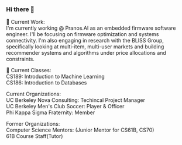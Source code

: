 ### Hi there 👋

🔭 Current Work: <br>
I'm currently working @ Pranos.AI as an embedded firmware software engineer. I'll be focusing on firmware optimization and systems connectivity. I'm also engaging in research with the BLISS Group, specifically looking at multi-item, multi-user markets and building recommender systems and algorithms under price allocations and constraints.

🌱 Current Classes: <br> 
CS189: Introduction to Machine Learning <br> 
CS186: Introduction to Databases <br> 

Current Organizations: <br> 
UC Berkeley Nova Consulting: Techincal Project Manager <br>
UC Berkeley Men's Club Soccer: Player & Officer <br>
Phi Kappa Sigma Fraternity: Member <br>

Former Organizations: <br>
Computer Science Mentors: (Junior Mentor for CS61B, CS70) <br>
61B Course Staff(Tutor)<br>


<!--
**dhruvahuja19/dhruvahuja19** is a ✨ _special_ ✨ repository because its `README.md` (this file) appears on your GitHub profile.

Here are some ideas to get you started:

- 🔭 I’m currently working on ...
- 🌱 I’m currently learning ...
- 👯 I’m looking to collaborate on ...
- 🤔 I’m looking for help with ...
- 💬 Ask me about ...
- 📫 How to reach me: ...
- 😄 Pronouns: ...
- ⚡ Fun fact: ...
-->
